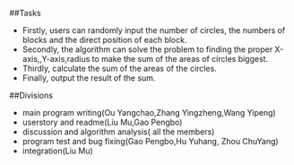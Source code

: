 ﻿##Tasks
* Firstly, users can randomly input the number of circles, the numbers of blocks and the direct position of each block.
* Secondly,  the algorithm can solve the problem to finding the proper X-axis,,Y-axis,radius to make the sum of the areas of circles biggest.
* Thirdly, calculate the sum of the areas of the circles.
* Finally, output the result of the sum.

##Divisions
* main program writing(Ou Yangchao,Zhang Yingzheng,Wang Yipeng)
* userstory and readme(Liu Mu,Gao Pengbo)
* discussion and algorithm analysis( all the members)
* program test and bug fixing(Gao Pengbo,Hu Yuhang, Zhou ChuYang)
* integration(Liu Mu)





